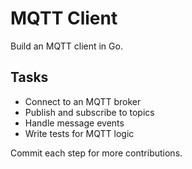 # MQTT Client

Build an MQTT client in Go.

## Tasks
- Connect to an MQTT broker
- Publish and subscribe to topics
- Handle message events
- Write tests for MQTT logic

Commit each step for more contributions.
